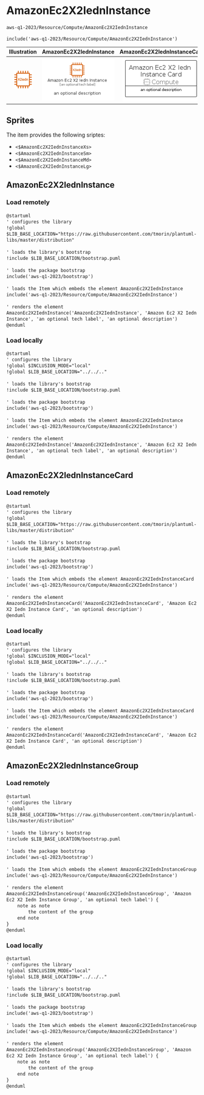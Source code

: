 # AmazonEc2X2IednInstance


```text
aws-q1-2023/Resource/Compute/AmazonEc2X2IednInstance
```

```text
include('aws-q1-2023/Resource/Compute/AmazonEc2X2IednInstance')
```



| Illustration | AmazonEc2X2IednInstance | AmazonEc2X2IednInstanceCard | AmazonEc2X2IednInstanceGroup |
| :---: | :---: | :---: | :---: |
| ![illustration for Illustration](../../../aws-q1-2023/Resource/Compute/AmazonEc2X2IednInstance.png) | ![illustration for AmazonEc2X2IednInstance](../../../aws-q1-2023/Resource/Compute/AmazonEc2X2IednInstance.Local.png) | ![illustration for AmazonEc2X2IednInstanceCard](../../../aws-q1-2023/Resource/Compute/AmazonEc2X2IednInstanceCard.Local.png) | ![illustration for AmazonEc2X2IednInstanceGroup](../../../aws-q1-2023/Resource/Compute/AmazonEc2X2IednInstanceGroup.Local.png) |



## Sprites
The item provides the following sriptes:

- `<$AmazonEc2X2IednInstanceXs>`
- `<$AmazonEc2X2IednInstanceSm>`
- `<$AmazonEc2X2IednInstanceMd>`
- `<$AmazonEc2X2IednInstanceLg>`





## AmazonEc2X2IednInstance

### Load remotely
```plantuml
@startuml
' configures the library
!global $LIB_BASE_LOCATION="https://raw.githubusercontent.com/tmorin/plantuml-libs/master/distribution"

' loads the library's bootstrap
!include $LIB_BASE_LOCATION/bootstrap.puml

' loads the package bootstrap
include('aws-q1-2023/bootstrap')

' loads the Item which embeds the element AmazonEc2X2IednInstance
include('aws-q1-2023/Resource/Compute/AmazonEc2X2IednInstance')

' renders the element
AmazonEc2X2IednInstance('AmazonEc2X2IednInstance', 'Amazon Ec2 X2 Iedn Instance', 'an optional tech label', 'an optional description')
@enduml
```

### Load locally
```plantuml
@startuml
' configures the library
!global $INCLUSION_MODE="local"
!global $LIB_BASE_LOCATION="../../.."

' loads the library's bootstrap
!include $LIB_BASE_LOCATION/bootstrap.puml

' loads the package bootstrap
include('aws-q1-2023/bootstrap')

' loads the Item which embeds the element AmazonEc2X2IednInstance
include('aws-q1-2023/Resource/Compute/AmazonEc2X2IednInstance')

' renders the element
AmazonEc2X2IednInstance('AmazonEc2X2IednInstance', 'Amazon Ec2 X2 Iedn Instance', 'an optional tech label', 'an optional description')
@enduml
```

## AmazonEc2X2IednInstanceCard

### Load remotely
```plantuml
@startuml
' configures the library
!global $LIB_BASE_LOCATION="https://raw.githubusercontent.com/tmorin/plantuml-libs/master/distribution"

' loads the library's bootstrap
!include $LIB_BASE_LOCATION/bootstrap.puml

' loads the package bootstrap
include('aws-q1-2023/bootstrap')

' loads the Item which embeds the element AmazonEc2X2IednInstanceCard
include('aws-q1-2023/Resource/Compute/AmazonEc2X2IednInstance')

' renders the element
AmazonEc2X2IednInstanceCard('AmazonEc2X2IednInstanceCard', 'Amazon Ec2 X2 Iedn Instance Card', 'an optional description')
@enduml
```

### Load locally
```plantuml
@startuml
' configures the library
!global $INCLUSION_MODE="local"
!global $LIB_BASE_LOCATION="../../.."

' loads the library's bootstrap
!include $LIB_BASE_LOCATION/bootstrap.puml

' loads the package bootstrap
include('aws-q1-2023/bootstrap')

' loads the Item which embeds the element AmazonEc2X2IednInstanceCard
include('aws-q1-2023/Resource/Compute/AmazonEc2X2IednInstance')

' renders the element
AmazonEc2X2IednInstanceCard('AmazonEc2X2IednInstanceCard', 'Amazon Ec2 X2 Iedn Instance Card', 'an optional description')
@enduml
```

## AmazonEc2X2IednInstanceGroup

### Load remotely
```plantuml
@startuml
' configures the library
!global $LIB_BASE_LOCATION="https://raw.githubusercontent.com/tmorin/plantuml-libs/master/distribution"

' loads the library's bootstrap
!include $LIB_BASE_LOCATION/bootstrap.puml

' loads the package bootstrap
include('aws-q1-2023/bootstrap')

' loads the Item which embeds the element AmazonEc2X2IednInstanceGroup
include('aws-q1-2023/Resource/Compute/AmazonEc2X2IednInstance')

' renders the element
AmazonEc2X2IednInstanceGroup('AmazonEc2X2IednInstanceGroup', 'Amazon Ec2 X2 Iedn Instance Group', 'an optional tech label') {
    note as note
        the content of the group
    end note
}
@enduml
```

### Load locally
```plantuml
@startuml
' configures the library
!global $INCLUSION_MODE="local"
!global $LIB_BASE_LOCATION="../../.."

' loads the library's bootstrap
!include $LIB_BASE_LOCATION/bootstrap.puml

' loads the package bootstrap
include('aws-q1-2023/bootstrap')

' loads the Item which embeds the element AmazonEc2X2IednInstanceGroup
include('aws-q1-2023/Resource/Compute/AmazonEc2X2IednInstance')

' renders the element
AmazonEc2X2IednInstanceGroup('AmazonEc2X2IednInstanceGroup', 'Amazon Ec2 X2 Iedn Instance Group', 'an optional tech label') {
    note as note
        the content of the group
    end note
}
@enduml
```

